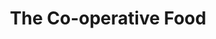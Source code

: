 ---
title: "The Co-operative Food"
url: /chesterfield/the-co-operative-food-grangewood-road/
shop: convenience
---